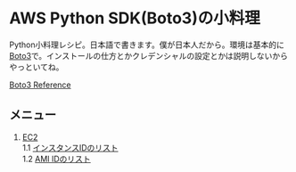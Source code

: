 # AWS Python SDK(Boto3)の小料理
Python小料理レシピ。日本語で書きます。僕が日本人だから。環境は基本的に[Boto3](https://aws.amazon.com/jp/sdk-for-python/ "Boto3")で。インストールの仕方とかクレデンシャルの設定とかは説明しないからやっといてね。  

[Boto3 Reference](https://boto3.amazonaws.com/v1/documentation/api/latest/reference/services/index.html)

## メニュー
1. [EC2](./ec2)  
    1.1 [インスタンスIDのリスト](./ec2/list_instance_id)  
    1.2 [AMI IDのリスト](./ec2/list_ami_id)  